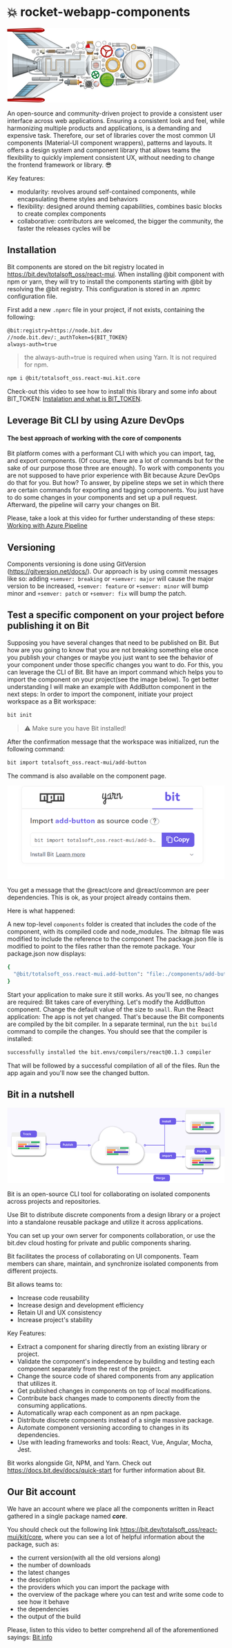 # :boom: rocket-webapp-components

![Core](/assets/img/rocket-components-small.png)


An open-source and community-driven project to provide a consistent user interface across web applications. 
Ensuring a consistent look and feel, while harmonizing multiple products and applications, is a demanding and expensive task.
Therefore, our set of libraries cover the most common UI components (Material-UI component wrappers), patterns and layouts. 
It offers a design system and component library that allows teams the flexibility to quickly implement consistent UX, without needing to change the frontend framework or library. :sunglasses:

Key features:
- modularity: revolves around self-contained components, while encapsulating theme styles and behaviors
- flexibility: designed around theming capabilities, combines basic blocks to create complex components
- collaborative: contributors are welcomed, the bigger the community, the faster the releases cycles will be


## Installation
Bit components are stored on the bit registry located in https://bit.dev/totalsoft_oss/react-mui.
When installing @bit component with npm or yarn, they will try to install the components starting with @bit by resolving the @bit registry. This configuration is stored in an .npmrc configuration file.

First add a new `.npmrc` file in your project, if not exists, containing the following:

```shell
@bit:registry=https://node.bit.dev
//node.bit.dev/:_authToken=${BIT_TOKEN}
always-auth=true
```

> the always-auth=true is required when using Yarn. It is not required
> for npm.
  
```bash  
npm i @bit/totalsoft_oss.react-mui.kit.core
```  

Check-out this video to see how to install this library and some info about BIT_TOKEN: [Instalation and what is BIT_TOKEN](https://1drv.ms/v/s!AjNJY058hJ8vgRNx60Iq0ZJh0CR3?e=ak6waj).


## Leverage Bit CLI by using Azure DevOps

#### The best approach of working with the core of components
Bit platform comes with a performant CLI with which you can import, tag, and export components. (Of course, there are a lot of commands but for the sake of our purpose those three are enough). To work with components you are not supposed to have prior experience with Bit because Azure DevOps do that for you. But how? To answer, by pipeline steps we set in which there are certain commands for exporting and tagging components. You just have to do some changes in your components and set up a pull request. Afterward, the pipeline will carry your changes on Bit.

Please, take a look at this video for further understanding of these steps: [Working with Azure Pipeline](https://1drv.ms/v/s!AjNJY058hJ8vgRSKSG8XfBMoXbU8?e=3VFY19)

## Versioning
Components versioning is done using GitVersion (https://gitversion.net/docs/). Our approach is by using commit messages like so: adding ```+semver: breaking``` or ```+semver: major``` will cause the major version to be increased, ```+semver: feature``` or ```+semver: minor``` will bump minor and ```+semver: patch``` or ```+semver: fix``` will bump the patch.

## Test a specific component on your project before publishing it on Bit
Supposing you have several changes that need to be published on Bit. But how are you going to know that you are not breaking something else once you publish your changes or maybe you just want to see the behavior of your component under those specific changes you want to do.  For this, you can leverage the CLI of Bit. Bit have an import command which helps you to import the component on your project(see the image below). To get better understanding I will make an example with AddButton component in the next steps:
 In order to import the component, initiate your project workspace as a Bit workspace: 
```bash  
bit init
```  

> ⚠ Make sure you have Bit installed!

After the confirmation message that the workspace was initialized, run the following command:
```bash
bit import totalsoft_oss.react-mui/add-button
```

The command is also available on the component page.

![BitImport](/assets/img/bit_1.png)

You get a message that the @react/core and @react/common are peer dependencies. This is ok, as your project already contains them.

Here is what happened:

A new top-level `components` folder is created that includes the code of the component, with its compiled code and node_modules.
The .bitmap file was modified to include the reference to the component
The package.json file is modified to point to the files rather than the remote package. Your package.json now displays:
```bash
{
  "@bit/totalsoft_oss.react-mui.add-button": "file:./components/add-button"
}
```
 Start your application to make sure it still works. As you'll see, no changes are required: Bit takes care of everything.
 Let's modify the AddButton component. Change the default value of the size to `small`.
 Run the React application:
 The app is not yet changed. That's because the Bit components are compiled by the bit compiler. In a separate terminal, run the `bit build` command to compile the changes. You should see that the compiler is installed:
 ```bash
 successfully installed the bit.envs/compilers/react@0.1.3 compiler
```
That will be followed by a successful compilation of all of the files.
Run the app again and you'll now see the changed button.

 ##  Bit in a nutshell
![BitWorkflow](/assets/img/BitWorkflow.png)

Bit is an open-source CLI tool for collaborating on isolated components across projects and repositories.

Use Bit to distribute discrete components from a design library or a project into a standalone reusable package and utilize it across applications.

You can set up your own server for components collaboration, or use the bit.dev cloud hosting for private and public components sharing.

Bit facilitates the process of collaborating on UI components. Team members can share, maintain, and synchronize isolated components from different projects.

Bit allows teams to:

 - Increase code reusability
  - Increase design and development efficiency
   - Retain UI and UX consistency
   - Increase project's stability

  

Key Features:

- Extract a component for sharing directly from an existing library or project.
- Validate the component's independence by building and testing each component separately from the rest of the project.
- Change the source code of shared components from any application that utilizes it.
- Get published changes in components on top of local modifications.
- Contribute back changes made to components directly from the consuming applications.
- Automatically wrap each component as an npm package.
- Distribute discrete components instead of a single massive package.
- Automate component versioning according to changes in its dependencies.
- Use with leading frameworks and tools: React, Vue, Angular, Mocha, Jest.

Bit works alongside Git, NPM, and Yarn.
Check out https://docs.bit.dev/docs/quick-start for further information about Bit.

## Our Bit account

We have an account where we place all the components written in React gathered in a single package named _**core**_.

You should check out the following link https://bit.dev/totalsoft_oss/react-mui/kit/core, where you can see a lot of helpful information about the package, such as:

- the current version(with all the old versions along)
- the number of downloads
- the latest changes
- the description
- the providers which you can import the package with
- the overview of the package where you can test and write some code to see how it behave
- the dependencies
- the output of the build

Please, listen to this video to better comprehend all of the aforementioned sayings: [Bit info](https://1drv.ms/v/s!AjNJY058hJ8vgRKCFjagQvoBKuXO?e=AWkXMv)


